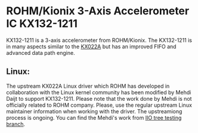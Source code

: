 # ROHM/Kionix 3-Axis Accelerometer IC KX132-1211

KX132-1211 is a 3-axis accelerometer from ROHM/Kionix. The KX132-1211 is in many aspects similar to the [KX022A](https://github.com/RohmSemiconductor/Linux-Kernel-Sensor-Drivers/tree/master/KX022A) but has an improved FIFO and advanced data path engine.

## Linux:

The upstream KX022A Linux driver which ROHM has developed in collaboration with the Linux kernel community has been modified by Mehdi Daijt to support KX132-1211. Please note that the work done by Mehdi is not officially related to ROHM company. Please, use the regular upstream Linux maintainer information when working with the driver. The upstreamiong process is ongoing. You can find the Mehdi's work from [IIO tree testing branch](https://git.kernel.org/pub/scm/linux/kernel/git/jic23/iio.git/log/?h=testing).

